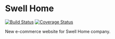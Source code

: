 # Swell Home

[![Build Status](https://travis-ci.org/tom-aglow/swell_home.svg?branch=master)](https://travis-ci.org/tom-aglow/swell_home)
[![Coverage Status](https://coveralls.io/repos/github/tom-aglow/swell_home/badge.svg?branch=master)](https://coveralls.io/github/tom-aglow/swell_home?branch=master)

New e-commerce website for Swell Home company.

